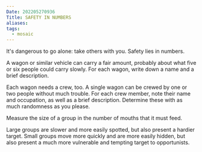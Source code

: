 ```yaml
---
Date: 202205270936
Title: SAFETY IN NUMBERS
aliases: 
tags:
  - mosaic
---
```

It's dangerous to go alone: take others with you. Safety lies in numbers.

A wagon or similar vehicle can carry a fair amount, probably about what five or six people could carry slowly. For each wagon, write down a name and a brief description.

Each wagon needs a crew, too. A single wagon can be crewed by one or two people without much trouble. For each crew member, note their name and occupation, as well as a brief description. Determine these with as much randomness as you please.

Measure the size of a group in the number of mouths that it must feed.

Large groups are slower and more easily spotted, but also present a hardier target. Small groups move more quickly and are more easily hidden, but also present a much more vulnerable and tempting target to opportunists.